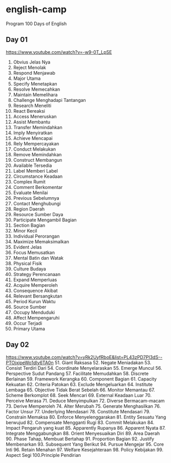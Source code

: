 # english-camp
Program 100 Days of English

## Day 01
https://www.youtube.com/watch?v=-w9-0T_LpSE
1. Obvius Jelas Nya
2. Reject Menolak
3. Respond Menjawab
4. Major Utama
5. Specify Menetapkan
6. Resolve Memecahkan
7. Maintain Memelihara
8. Challenge Menghadapi Tantangan
9. Research Meneliti
10. React Bereaksi
11. Access Meneruskan
12. Assist Membantu
13. Transfer Memindahkan
14. Imply Menyiratkan 
15. Achieve Mencapai
16. Rely Mempercayakan
17. Conduct Melakukan
18. Remove Memindahkan
19. Construct Membangun
20. Available Tersedia
21. Label Memberi Label
22. Circumstance Keadaan
23. Complex Rumit
24. Comment Berkomentar
25. Evaluate Menilai
26. Previous Sebelumnya
27. Contact Menghubungi
28. Region Daerah
29. Resource Sumber Daya
30. Participate Mengambil Bagian
31. Section Bagian
32. Minor Kecil
33. Individual Perorangan
34. Maximize Memaksimalkan
35. Evident Jelas
36. Focus Memusatkan
37. Mental Batin dan Watak
38. Physical Fisik
39. Culture Budaya
40. Strategy Perencanaan
41. Expand Memperluas
42. Acquire Memperoleh
43. Consequence Akibat
44. Relevant Bersangkutan
45. Period Kurun Waktu
46. Source Sumber
47. Occupy Menduduki
48. Affect Mempengaruhi
49. Occur Terjadi
50. Primary Utama

## Day 02
https://www.youtube.com/watch?v=yRk2UyfRboE&list=PL43zPD7PI3dS--PTOjxipeWo1dIy6TA0n
51. Giant Raksasa
52. Negate Meniadakan
53. Consist Terdiri Dari
54. Coordinate Menyelaraskan
55. Emerge Muncul
56. Perspective Sudut Pandang
57. Facilitate Memudahkan
58. Discrete Berlainan
59. Framework Kerangka
60. Component Bagian
61. Capacity Kekuatan
62. Criteria Patokan
63. Exclude Mengeluarkan
64. Institute Lembaga
65. Objective Tidak Berat Sebelah
66. Monitor Memantau
67. Scheme Berkomplot
68. Seek Mencari
69. External Keadaan Luar
70. Perceive Merasa
71. Deduce Menyimpulkan
72. Diverse Bermacam-macam
73. Derive Memperoleh
74. Alter Merubah
75. Generate Menghasilkan
76. Factor Unsur
77. Underlying Mendasari
78. Constitute Mendasari
79. Constrain Memaksa
80. Enforce Menyelenggarakan
81. Entity Sesuatu Yang berwujud
82. Compensate Mengganti Rugi
83. Commit Melakukan
84. Impact Pengaruh yang kuat
85. Apparently Rupanya
86. Apparent Nyata
87. Integrate Menggabungkan
88. Orient Menyesuaikan Diri
89. Area Daerah
90. Phase Tahap, Membuat Bertahap
91. Proportion Bagian
92. Justify Membenarkan
93. Subsequent Yang Berikut
94. Pursue Mengejar
95. Core Inti
96. Retain Menahan
97. Welfare Kesejahteraan
98. Policy Kebijakan
99. Aspect Segi
100.Principle Pendirian

